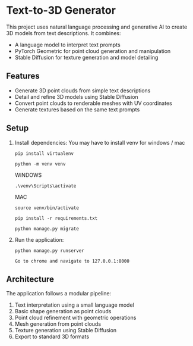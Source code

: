 # Text-to-3D Generator

This project uses natural language processing and generative AI to create 3D models from text descriptions. It combines:

- A language model to interpret text prompts
- PyTorch Geometric for point cloud generation and manipulation
- Stable Diffusion for texture generation and model detailing

## Features

- Generate 3D point clouds from simple text descriptions
- Detail and refine 3D models using Stable Diffusion
- Convert point clouds to renderable meshes with UV coordinates
- Generate textures based on the same text prompts

## Setup

1. Install dependencies:
   You may have to install venv for windows / mac

 	```
	pip install virtualenv
 	```
	```
  	python -m venv venv
	```
	WINDOWS
	```
   	.\venv\Scripts\activate
	```
	MAC
	```
   	source venv/bin/activate 
 	```
	```
   	pip install -r requirements.txt
 	```

 	```
   	python manage.py migrate
   	```

2. Run the application:
   ```
   python manage.py runserver

   Go to chrome and navigate to 127.0.0.1:8000

   ```

## Architecture

The application follows a modular pipeline:
1. Text interpretation using a small language model
2. Basic shape generation as point clouds
3. Point cloud refinement with geometric operations
4. Mesh generation from point clouds
5. Texture generation using Stable Diffusion
6. Export to standard 3D formats
